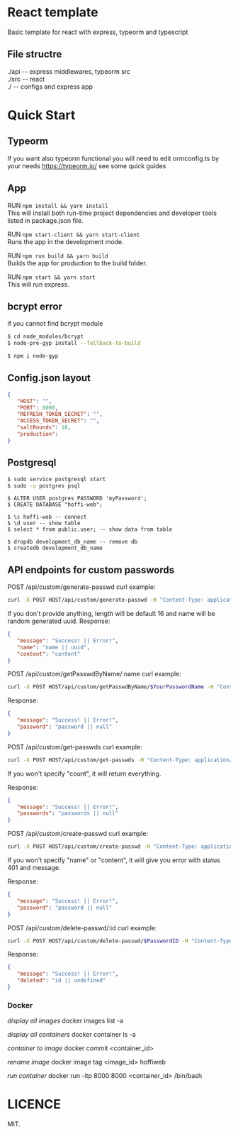 # React template
Basic template for react with express, typeorm and typescript


## File structre
./api -- express middlewares, typeorm src<br/>
./src -- react<br/>
./ -- configs and express app<br/>


# Quick Start
## Typeorm
If you want also typeorm functional you will need to edit ormconfig.ts by your needs
<https://typeorm.io/> see some quick guides

## App
RUN `npm install && yarn install`<br/>
This will install both run-time project dependencies and developer tools listed in package.json file.

RUN `npm start-client && yarn start-client` <br/>
Runs the app in the development mode.

RUN `npm run build && yarn build`<br/>
Builds the app for production to the build folder.

RUN `npm start && yarn start`<br/>
This will run express.

## bcrypt error
if you cannot find bcrypt module
```bash
$ cd node_modules/bcrypt
$ node-pre-gyp install --fallback-to-build

$ npm i node-gyp
```

## Config.json layout
```json
{
   "HOST": "",
   "PORT": 8000,
   "REFRESH_TOKEN_SECRET": "",
   "ACCESS_TOKEN_SECRET": "",
   "saltRounds": 10,
   "production":
}
```

## Postgresql
```bash
$ sudo service postgresql start
$ sudo -u postgres psql
```
```postgres
$ ALTER USER postgres PASSWORD 'myPassword';
$ CREATE DATABASE "hoffi-web";

$ \c hoffi-web -- connect
$ \d user -- show table
$ select * from public.user; -- show data from table

$ dropdb development_db_name -- remove db
$ createdb development_db_name
```

## API endpoints for custom passwords
POST /api/custom/generate-passwd
curl example:
```bash
curl -X POST HOST/api/custom/generate-passwd -H "Content-Type: application/json" -H 'Cookie: jid=yourJID; accessToken=yourAcessToken' -d '{ "length": "", "name": "" }'
```
If you don't provide anything, length will be default 16 and name will be random generated uuid.
Response:
```JSON
{
   "message": "Success! || Error!", 
   "name": "name || uuid", 
   "content": "content"
}
```

POST /api/custom/getPasswdByName/:name
curl example:
```bash
curl -X POST HOST/api/custom/getPasswdByName/$YourPasswordName -H "Content-Type: application/json" -H 'Cookie: jid=yourJID; accessToken=yourAcessToken'
```

Response:
```JSON
{
   "message": "Success! || Error!", 
   "password": "password || null"
}
```

POST /api/custom/get-passwds
curl example:
```bash
curl -X POST HOST/api/custom/get-passwds -H "Content-Type: application/json" -H 'Cookie: jid=yourJID; accessToken=yourAcessToken' -d '{ "count": "HowMany"}'
```
If you won't specify "count", it will return everything.

Response:
```JSON
{
   "message": "Success! || Error!", 
   "passwords": "passwords || null"
}
```


POST /api/custom/create-passwd
curl example:
```bash
curl -X POST HOST/api/custom/create-passwd -H "Content-Type: application/json" -H 'Cookie: jid=yourJID; accessToken=yourAcessToken' -d '{ "name": "", "content": ""}'
```
If you won't specify "name" or "content", it will give you error with status 401 and message.

Response:
```JSON
{
   "message": "Success! || Error!", 
   "password": "password || null"
}
```

POST /api/custom/delete-passwd/:id
curl example:
```bash
curl -X POST HOST/api/custom/delete-passwd/$PasswordID -H "Content-Type: application/json" -H 'Cookie: jid=yourJID; accessToken=yourAcessToken'
```

Response:
```JSON
{
   "message": "Success! || Error!", 
   "deleted": "id || undefined"
}
```

### Docker
*display all images*
docker images list -a

*display all containers*
docker container ls -a

*container to image*
docker commit <container_id>

*rename image*
docker image tag <image_id> hoffiweb

*run container*
docker run -itp 8000:8000 <container_id> /bin/bash

# LICENCE
MIT.
